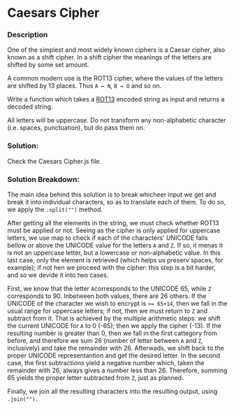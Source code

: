 # Caesars Cipher


### Description

One of the simplest and most widely known ciphers is a Caesar cipher, also known as a shift cipher. In a shift cipher the meanings of the letters are shifted by some set amount.

A common modern use is the ROT13 cipher, where the values of the letters are shifted by 13 places. Thus `A ↔ N`, `B ↔ O` and so on.

Write a function which takes a [ROT13](https://www.freecodecamp.org/news/how-to-code-the-caesar-cipher-an-introduction-to-basic-encryption-3bf77b4e19f7/) encoded string as input and returns a decoded string.

All letters will be uppercase. Do not transform any non-alphabetic character (i.e. spaces, punctuation), but do pass them on.


### Solution:

Check the Caesars Cipher.js file.

### Solution Breakdown:

The main idea behind this solution is to break whicheer input we get and break it into individual characters, so as to translate each of them. To do so, we apply the `.split("")` method.

After getting all the elements in the string, we must check whether ROT13 must be applied or not. Seeing as the cipher is only applied for uppercase letters, we use map to check if each of the characters' UNICODE falls bellow or above the UNICODE value for the letters `A` and `Z`. If so, it menas it is not an uppercase letter, but a lowercase or non-alphabetic value. In this last case, only the element is retrieved (which helps us preserv spaces, for example); if not hen we proceed with the cipher: this step is a bit harder, and so we devide it into two cases.

First, we know that the letter `A`corresponds to the UNICODE 65, while `Z` corresponds to 90. Inbetween both values, there are 26 others. If the UNICODE of the character we wish to encrypt is `>= 65+14`, then we fall in the usual range for uppercase letters; if not, then we must return to `Z` and subtract from it. That is achieved by the multiple arithmetic steps: we shift the current UNICODE for `A` to 0 (-65); then we apply the cipher (-13). If the resulting number is greater than 0, then we fall in the first cattegory from before, and therefore we sum 26 (number of letter between `A` and `Z`, inclusively) and take the remainder with 26. Afterwads, we shift back to the proper UNICODE representantion and get the desired letter. In the second case, the first subtractions yield a negative number which, taken the remainder with 26, always gives a number less than 26. Therefore, summing 65 yields the proper letter subtracted from `Z`, just as planned.

Finally, we join all the resulting characters into the resulting output, using `.join("")`.
